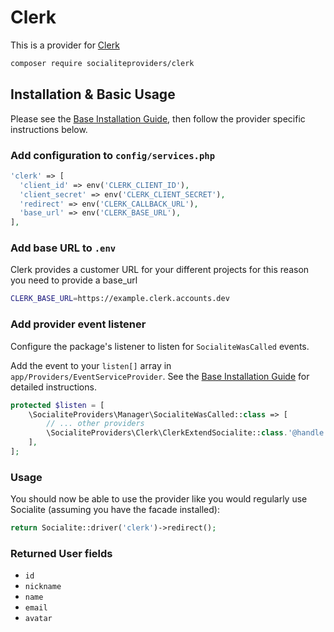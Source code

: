 # Clerk

This is a provider for [Clerk](https://clerk.com/)

```bash
composer require socialiteproviders/clerk
```

## Installation & Basic Usage

Please see the [Base Installation Guide](https://socialiteproviders.com/usage/), then follow the provider specific instructions below.

### Add configuration to `config/services.php`

```php
'clerk' => [
  'client_id' => env('CLERK_CLIENT_ID'),
  'client_secret' => env('CLERK_CLIENT_SECRET'),
  'redirect' => env('CLERK_CALLBACK_URL'),
  'base_url' => env('CLERK_BASE_URL'),
],
```

### Add base URL to `.env`

Clerk provides a customer URL for your different projects for this reason you need to provide a base_url

```bash
CLERK_BASE_URL=https://example.clerk.accounts.dev
```

### Add provider event listener

Configure the package's listener to listen for `SocialiteWasCalled` events.

Add the event to your `listen[]` array in `app/Providers/EventServiceProvider`. See the [Base Installation Guide](https://socialiteproviders.com/usage/) for detailed instructions.

```php
protected $listen = [
    \SocialiteProviders\Manager\SocialiteWasCalled::class => [
        // ... other providers
        \SocialiteProviders\Clerk\ClerkExtendSocialite::class.'@handle',
    ],
];
```

### Usage

You should now be able to use the provider like you would regularly use Socialite (assuming you have the facade installed):

```php
return Socialite::driver('clerk')->redirect();
```

### Returned User fields

-   `id`
-   `nickname`
-   `name`
-   `email`
-   `avatar`
